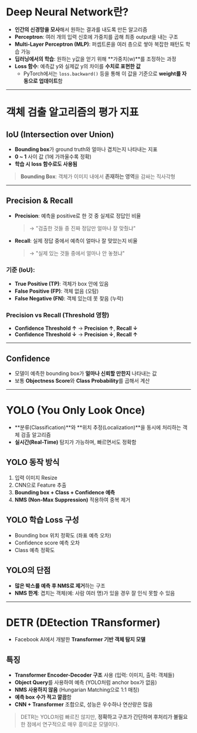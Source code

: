 # Deep Neural Network란?

- **인간의 신경망을 모사**해서 원하는 결과를 내도록 만든 알고리즘
- **Perceptron**: 여러 개의 입력 신호에 가중치를 곱해 최종 output을 내는 구조
- **Multi-Layer Perceptron (MLP)**: 퍼셉트론을 여러 층으로 쌓아 복잡한 패턴도 학습 가능
- **딥러닝에서의 학습**: 원하는 y값을 얻기 위해 **가중치(w)**를 조정하는 과정
- **Loss 함수**: 예측값 y와 실제값 y의 차이를 **수치로 표현한 값**
  - PyTorch에서는 `loss.backward()` 등을 통해 이 값을 기준으로 **weight를 자동으로 업데이트**함

---

# 객체 검출 알고리즘의 평가 지표

##  IoU (Intersection over Union)

- **Bounding box**가 ground truth와 얼마나 겹치는지 나타내는 지표
- **0 ~ 1** 사이 값 (1에 가까울수록 정확)
- **학습 시 loss 함수로도 사용됨**

>  **Bounding Box**: 객체가 이미지 내에서 **존재하는 영역**을 감싸는 직사각형

---

## Precision & Recall

- **Precision**: 예측을 positive로 한 것 중 실제로 정답인 비율  
  > → "검출한 것들 중 진짜 정답만 얼마나 잘 맞췄냐"  
- **Recall**: 실제 정답 중에서 예측이 얼마나 잘 맞았는지 비율  
  > → "실제 있는 것들 중에서 얼마나 안 놓쳤냐"

### 기준 (IoU):
- **True Positive (TP)**: 객체가 box 안에 있음  
- **False Positive (FP)**: 객체 없음 (오탐)  
- **False Negative (FN)**: 객체 있는데 못 찾음 (누락)

### Precision vs Recall (Threshold 영향)
- **Confidence Threshold ↑** → **Precision ↑**, **Recall ↓**  
- **Confidence Threshold ↓** → **Precision ↓**, **Recall ↑**

---

## Confidence

- 모델이 예측한 bounding box가 **얼마나 신뢰할 만한지** 나타내는 값
- 보통 **Objectness Score**와 **Class Probability**를 곱해서 계산

---

# YOLO (You Only Look Once)

- **분류(Classification)**와 **위치 추정(Localization)**을 동시에 처리하는 객체 검출 알고리즘
- **실시간(Real-Time)** 탐지가 가능하며, 빠르면서도 정확함

## YOLO 동작 방식

1. 입력 이미지 Resize
2. CNN으로 Feature 추출
3. **Bounding box + Class + Confidence 예측**
4. **NMS (Non-Max Suppression)** 적용하여 중복 제거

## YOLO 학습 Loss 구성

- Bounding box 위치 정확도 (좌표 예측 오차)
- Confidence score 예측 오차
- Class 예측 정확도

## YOLO의 단점

- **많은 박스를 예측 후 NMS로 제거**하는 구조
- **NMS 한계**: 겹치는 객체(예: 사람 여러 명)가 있을 경우 잘 인식 못할 수 있음

---

#  DETR (DEtection TRansformer)

- Facebook AI에서 개발한 **Transformer 기반 객체 탐지 모델**

## 특징

- **Transformer Encoder-Decoder 구조** 사용 (입력: 이미지, 출력: 객체들)
- **Object Query**를 사용하여 예측 (YOLO처럼 anchor box가 없음)
- **NMS 사용하지 않음** (Hungarian Matching으로 1:1 매칭)
- **예측 box 수가 적고 깔끔**함
- **CNN + Transformer** 조합으로, 성능은 우수하나 연산량은 많음

> DETR는 YOLO처럼 빠르진 않지만, **정확하고 구조가 간단하며 후처리가 불필요**한 점에서 연구적으로 매우 흥미로운 모델이다.


